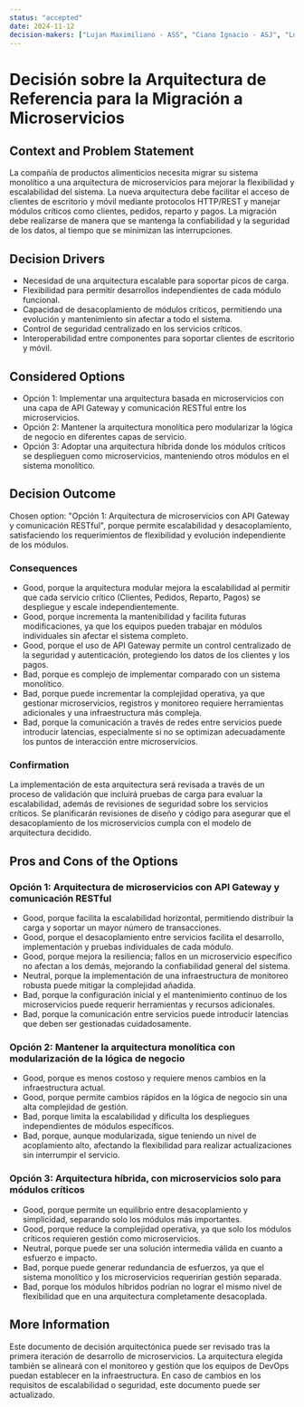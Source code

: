 ```yaml
---
status: "accepted"
date: 2024-11-12
decision-makers: ["Lujan Maximiliano - ASS", "Ciano Ignacio - ASJ", "Lujan Nicolas - ASC"]
---
```


# Decisión sobre la Arquitectura de Referencia para la Migración a Microservicios

## Context and Problem Statement

La compañía de productos alimenticios necesita migrar su sistema monolítico a una arquitectura de microservicios para mejorar la flexibilidad y escalabilidad del sistema. La nueva arquitectura debe facilitar el acceso de clientes de escritorio y móvil mediante protocolos HTTP/REST y manejar módulos críticos como clientes, pedidos, reparto y pagos. La migración debe realizarse de manera que se mantenga la confiabilidad y la seguridad de los datos, al tiempo que se minimizan las interrupciones.

## Decision Drivers

* Necesidad de una arquitectura escalable para soportar picos de carga.
* Flexibilidad para permitir desarrollos independientes de cada módulo funcional.
* Capacidad de desacoplamiento de módulos críticos, permitiendo una evolución y mantenimiento sin afectar a todo el sistema.
* Control de seguridad centralizado en los servicios críticos.
* Interoperabilidad entre componentes para soportar clientes de escritorio y móvil.

## Considered Options

* Opción 1: Implementar una arquitectura basada en microservicios con una capa de API Gateway y comunicación RESTful entre los microservicios.
* Opción 2: Mantener la arquitectura monolítica pero modularizar la lógica de negocio en diferentes capas de servicio.
* Opción 3: Adoptar una arquitectura híbrida donde los módulos críticos se desplieguen como microservicios, manteniendo otros módulos en el sistema monolítico.

## Decision Outcome

Chosen option: "Opción 1: Arquitectura de microservicios con API Gateway y comunicación RESTful", porque permite escalabilidad y desacoplamiento, satisfaciendo los requerimientos de flexibilidad y evolución independiente de los módulos.

### Consequences

* Good, porque la arquitectura modular mejora la escalabilidad al permitir que cada servicio crítico (Clientes, Pedidos, Reparto, Pagos) se despliegue y escale independientemente.
* Good, porque incrementa la mantenibilidad y facilita futuras modificaciones, ya que los equipos pueden trabajar en módulos individuales sin afectar el sistema completo.
* Good, porque el uso de API Gateway permite un control centralizado de la seguridad y autenticación, protegiendo los datos de los clientes y los pagos.
* Bad, porque es complejo de implementar comparado con un sistema monolítico.
* Bad, porque puede incrementar la complejidad operativa, ya que gestionar microservicios, registros y monitoreo requiere herramientas adicionales y una infraestructura más compleja.
* Bad, porque la comunicación a través de redes entre servicios puede introducir latencias, especialmente si no se optimizan adecuadamente los puntos de interacción entre microservicios.

### Confirmation

La implementación de esta arquitectura será revisada a través de un proceso de validación que incluirá pruebas de carga para evaluar la escalabilidad, además de revisiones de seguridad sobre los servicios críticos. Se planificarán revisiones de diseño y código para asegurar que el desacoplamiento de los microservicios cumpla con el modelo de arquitectura decidido.

## Pros and Cons of the Options

### Opción 1: Arquitectura de microservicios con API Gateway y comunicación RESTful

* Good, porque facilita la escalabilidad horizontal, permitiendo distribuir la carga y soportar un mayor número de transacciones.
* Good, porque el desacoplamiento entre servicios facilita el desarrollo, implementación y pruebas individuales de cada módulo.
* Good, porque mejora la resiliencia; fallos en un microservicio específico no afectan a los demás, mejorando la confiabilidad general del sistema.
* Neutral, porque la implementación de una infraestructura de monitoreo robusta puede mitigar la complejidad añadida.
* Bad, porque la configuración inicial y el mantenimiento continuo de los microservicios puede requerir herramientas y recursos adicionales.
* Bad, porque la comunicación entre servicios puede introducir latencias que deben ser gestionadas cuidadosamente.

### Opción 2: Mantener la arquitectura monolítica con modularización de la lógica de negocio

* Good, porque es menos costoso y requiere menos cambios en la infraestructura actual.
* Good, porque permite cambios rápidos en la lógica de negocio sin una alta complejidad de gestión.
* Bad, porque limita la escalabilidad y dificulta los despliegues independientes de módulos específicos.
* Bad, porque, aunque modularizada, sigue teniendo un nivel de acoplamiento alto, afectando la flexibilidad para realizar actualizaciones sin interrumpir el servicio.

### Opción 3: Arquitectura híbrida, con microservicios solo para módulos críticos

* Good, porque permite un equilibrio entre desacoplamiento y simplicidad, separando solo los módulos más importantes.
* Good, porque reduce la complejidad operativa, ya que solo los módulos críticos requieren gestión como microservicios.
* Neutral, porque puede ser una solución intermedia válida en cuanto a esfuerzo e impacto.
* Bad, porque puede generar redundancia de esfuerzos, ya que el sistema monolítico y los microservicios requerirían gestión separada.
* Bad, porque los módulos híbridos podrían no lograr el mismo nivel de flexibilidad que en una arquitectura completamente desacoplada.

## More Information

Este documento de decisión arquitectónica puede ser revisado tras la primera iteración de desarrollo de microservicios. La arquitectura elegida también se alineará con el monitoreo y gestión que los equipos de DevOps puedan establecer en la infraestructura. En caso de cambios en los requisitos de escalabilidad o seguridad, este documento puede ser actualizado. 

